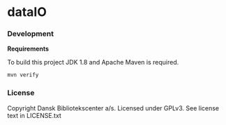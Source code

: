 dataIO
======

### Development

**Requirements**

To build this project JDK 1.8 and Apache Maven is required.

 ```bash
mvn verify
```

### License

Copyright Dansk Bibliotekscenter a/s. Licensed under GPLv3.
See license text in LICENSE.txt